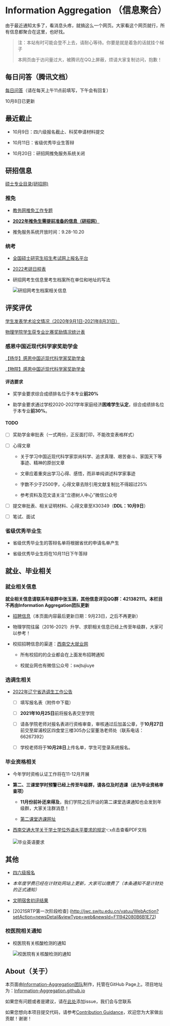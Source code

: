 # Information Aggregation （信息聚合）

由于最近通知太多了，看消息头疼，就搞这么一个网页。大家看这个网页就行，所有信息都聚合在这里，也好找。

> 注：本站有时可能会登不上去，请耐心等待。你要是就是着急的话就挂个梯子
>
> 本网页由于访问量过大，被腾讯在QQ上屏蔽，烦请大家复制访问，抱歉！

## 每日问答（腾讯文档）

[每日问答](https://docs.qq.com/sheet/DSXpVbUp0eEpBaGFn)（请在每天上午11点前填写，下午会有回复）

10月8日已更新

## 最近截止

* 10月9日：四六级报名截止、科奖申请材料提交

* 10月11日：省级优秀毕业生答辩

* 10月20日：研招网推免服务系统关闭

## 研招信息

[硕士专业目录(研招网)](https://yz.chsi.com.cn/zsml/zyfx_search.jsp)

### 推免

* [教务网推免工作专题](http://jwc.swjtu.edu.cn/vatuu/WebAction?setAction=newsDetail&viewType=web&newsId=3935E695EC7FB6E0)

* **[2022年推免生需提前准备的信息（研招网）](https://yz.chsi.com.cn/kyzx/other/202109/20210910/2107346362.html)**

* 推免服务系统开放时间：9.28-10.20

### 统考

* [全国硕士研究生招生考试网上报名平台](https://yz.chsi.com.cn/yzwb/)

* [2022考研日程表](https://yz.chsi.com.cn/kyzx/jybzc/202109/20210903/2106041625.html)

* 研招网考生信息里考生档案所在单位和地址的写法

    ![研招网考生档案相关信息](https://cdn.jsdelivr.net/gh/xiaodl813/FigureBed//20210923181220.png)

## 评奖评优

[学生发表学术论文情况（2020年9月1日-2021年8月31日）](https://docs.qq.com/sheet/DSXBZd0J2R1doQ0VX?groupUin=5nLn7o%252BhhqzDnj9eUpkTNQ%253D%253D&tab=BB08J2)

[物理学院学生获专业比赛奖励情况统计表](https://docs.qq.com/sheet/DSXJPckZBS0Fxc1pz?groupUin=5nLn7o%252BhhqzDnj9eUpkTNQ%253D%253D&tab=BB08J2)

### 感恩中国近现代科学家奖助学金

[【扬华】感恩中国近现代科学家奖助学金](http://xg.swjtu.edu.cn/web/Home/Detail?xvw34vmu=010j_M3=cfc2b2hg-jaa0-e1a1-ajea-ff0b4c51j5g4.shtml)

[【物院】感恩中国近现代科学家奖助学金](https://phys.swjtu.edu.cn/info/1176/7951.htm)

#### 评选要求

* 奖学金要求综合成绩排名位于本专业**前20%**

* 助学金要求通过学校2020-2021学年家庭经济**困难学生认定**，综合成绩排名位于本专业**前30%**。

#### TODO

* [ ] 奖助学金审批表（一式两份，正反面打印，不能改变表格样式）

* [ ] 心得文章

    * 关于学习中国近现代科学家崇尚科学、追求真理、艰苦奋斗、家国天下等事迹、精神的原创文章

    * 文章应着重突出学习心得、感悟，而非单纯讲述科学家事迹

    * 字数不少于2500字，心得文章去除引用文献复制比不得超过25%

    * 参考资料及范文请关注“立德树人中心”微信公众号

* [ ] 提交审批表、相关证明材料、心得文章至X30349（**DDL：10月9日**）

* [ ] 笔试、面试

### 省级优秀毕业生

* 省级优秀毕业生的答辩名单将根据省优的申请名单产生

* 省级优秀毕业生将在10月11日下午答辩

## 就业、毕业相关

### 就业相关信息

**就业相关信息请联系年级群中张玉涵，其他信息详见QQ群：421382111。本栏目不再由Information Aggregation团队更新**

* [招聘信息](./recruit.md)（本页面内容最后更新日期：9月23日，之后不再更新）

* 物理学院往届（2016-2021）升学、求职相关信息已经上传至年级群，大家可以参考！

* 校招招聘信息的渠道：[西南交大就业网](https://jiuye.swjtu.edu.cn/eweb/jygl/index.so)

    * 所有校招的的企业都会在上面发布招聘通知

    * 校就业网也有微信公众号：swjtujiuye

### 选调生相关

* [2022年辽宁省选调生工作公告](https://jiuye.swjtu.edu.cn/eweb/jygl/zpfw.so?modcode=jygl_zpfwzpgg&subsyscode=zpfw&type=view&id=Pbz84VfXVrB8Q1RzHmrXVU)

    * [ ] 填写报名表（附件中下载）

    * [ ] **2021年10月25日**前将报名表交至学院

    * [ ] 请各学院老师对报名表进行资格审查，审核通过后加盖公章，于**10月27日**前交至犀浦校区四食堂三楼305办公室董浩老师处（联系电话：66267392）

    * [ ] 学校老师将于**10月28日**上传名单，学生可登录系统报名。

### 毕业资格相关

* 今年学时资格认证工作将在11-12月开展

* **第二、三课堂学时预警已经上传至年级群，请各位及时选课（此为毕业资格审查项）**

    * **11月份前补还来得及**，我们学院之后开设的第二课堂选课通知也会发到年级群，大家关注群消息！

    * [第二课堂选课网址](http://jwc.swjtu.edu.cn/vatuu/YouthIndexAction?setAction=index)

* [西南交通大学关于学士学位外语水平要求的规定](http://jwc.swjtu.edu.cn/download/rule/20201119112410141.pdf)👈点击查看PDF文档

    ![毕业英语要求](https://cdn.jsdelivr.net/gh/xiaodl813/FigureBed//20210929170520.png)

## 其他

* [四六级报名](http://jwc.swjtu.edu.cn/vatuu/WebAction?setAction=newsDetail&viewType=web&newsId=32D9973D3A2DA7FB)

* *本年度学费已经在计财处网站上更新，大家可以缴费了（本条通知不是计财处的正式通知）*

* [文明宿舍初评结果](https://phys.swjtu.edu.cn/info/1176/7883.htm)

* [2021SRTP第一次阶段检查]
(http://jwc.swjtu.edu.cn/vatuu/WebAction?setAction=newsDetail&viewType=web&newsId=F11942080B6B1E72)

### 校医院相关通知

* 校医院有关核酸检测的通知

    ![校医院有关核酸检测的通知](https://cdn.jsdelivr.net/gh/xiaodl813/FigureBed//20210915230327.png)

## About（关于）

本页面由[Information-Aggregation团队](https://github.com/Information-Aggregation)制作，托管在GitHub Page上。项目地址为：[Information-Aggregation.github.io](https://github.com/Information-Aggregation/Information-Aggregation.github.io)

如果您有问题或者是建议，请在[此处](https://github.com/Information-Aggregation/Information-Aggregation.github.io/issues)添加issue，我们会与您联系

如果您想向本项目提交代码，请参考[Contribution Guidance](./contribution.md)，欢迎您为大家做出贡献！谢谢！

